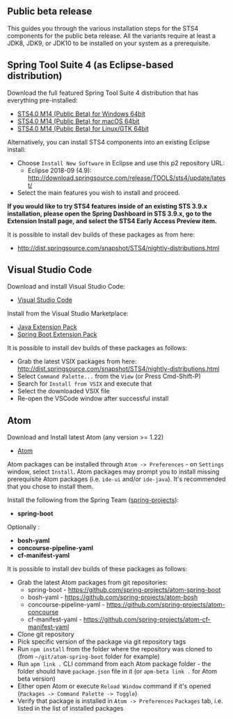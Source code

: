 ## Public beta release

This guides you through the various installation steps for the STS4 components for the public beta release. All the variants require at least a JDK8, JDK9, or JDK10 to be installed on your system as a prerequisite.

## Spring Tool Suite 4 (as Eclipse-based distribution)

Download the full featured Spring Tool Suite 4 distribution that has everything pre-installed:

* [STS4.0 M14 (Public Beta) for Windows 64bit](http://download.springsource.com/milestone/STS4/4.0.0.M14/dist/e4.9/spring-tool-suite-4-4.0.0.M14-e4.9.0-win32.win32.x86_64.zip)
* [STS4.0 M14 (Public Beta) for macOS 64bit](http://download.springsource.com/milestone/STS4/4.0.0.M14/dist/e4.9/spring-tool-suite-4-4.0.0.M14-e4.9.0-macosx.cocoa.x86_64.dmg)
* [STS4.0 M14 (Public Beta) for Linux/GTK 64bit](http://download.springsource.com/milestone/STS4/4.0.0.M14/dist/e4.9/spring-tool-suite-4-4.0.0.M14-e4.9.0-linux.gtk.x86_64.tar.gz)

Alternatively, you can install STS4 components into an existing Eclipse install:

* Choose `Install New Software` in Eclipse and use this p2 repository URL:
  * Eclipse 2018-09 (4.9): http://download.springsource.com/release/TOOLS/sts4/update/latest/
* Select the main features you wish to install and proceed.

**If you would like to try STS4 features inside of an existing STS 3.9.x installation, please open the
Spring Dashboard in STS 3.9.x, go to the Extension Install page, and select the STS4 Early Access Preview item.**

It is possible to install dev builds of these packages as from here:
* http://dist.springsource.com/snapshot/STS4/nightly-distributions.html

## Visual Studio Code

Download and install Visual Studio Code:

* [Visual Studio Code](https://code.visualstudio.com/)

Install from the Visual Studio Marketplace:
* [Java Extension Pack](https://marketplace.visualstudio.com/items?itemName=vscjava.vscode-java-pack)
* [Spring Boot Extension Pack](https://marketplace.visualstudio.com/items?itemName=Pivotal.vscode-boot-dev-pack)

It is possible to install dev builds of these packages as follows:
* Grab the latest VSIX packages from here: http://dist.springsource.com/snapshot/STS4/nightly-distributions.html
* Select `Command Palette...` from the `View` (or Press Cmd-Shift-P)
* Search for `Install from VSIX` and execute that
* Select the downloaded VSIX file
* Re-open the VSCode window after successful install

## Atom

Download and Install latest Atom (any version >= 1.22)
* [Atom](http://atom.io)

Atom packages can be installed through `Atom -> Preferences` - on `Settings` window, select `Install`. Atom packages may prompt you to install missing prerequisite Atom packages (i.e. `ide-ui` and/or `ide-java`). It's recommended that you chose to install them.

Install the following from the Spring Team ([spring-projects](https://github.com/spring-projects)):
- **spring-boot**

Optionally :
- **bosh-yaml**
- **concourse-pipeline-yaml**
- **cf-manifest-yaml**

It is possible to install dev builds of these packages as follows:
* Grab the latest Atom packages from git repositories:
  - spring-boot - https://github.com/spring-projects/atom-spring-boot
  - bosh-yaml - https://github.com/spring-projects/atom-bosh
  - concourse-pipeline-yaml - https://github.com/spring-projects/atom-concourse
  - cf-manifest-yaml - https://github.com/spring-projects/atom-cf-manifest-yaml
* Clone git repository
* Pick specific version of the package via git repository tags
* Run `npm install` from the folder where the repository was cloned to (from `~/git/atom-spring-boot` folder for example)
* Run `apm link .` CLI command from each Atom package folder - the folder should have `package.json` file in it (or `apm-beta link .` for Atom beta version)
* Either open Atom or execute `Reload Window` command if it's opened (`Packages -> Command Palette -> Toggle`)
* Verify that package is installed in `Atom -> Preferences` `Packages` tab, i.e. listed in the list of installed packages
